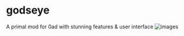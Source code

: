 # godseye
A primal mod for 0ad with stunning features &amp; user interface
![images](https://user-images.githubusercontent.com/90521128/194136599-a1e687b6-eded-4036-968f-178caabbf61d.png)
